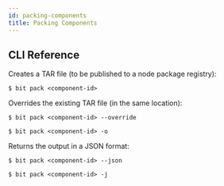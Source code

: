 ```yaml
---
id: packing-components
title: Packing Components
---
```


## CLI Reference

Creates a TAR file (to be published to a node package registry):

```shell
$ bit pack <component-id>
```

Overrides the existing TAR file (in the same location):

```shell
$ bit pack <component-id> --override

$ bit pack <component-id> -o
```

Returns the output in a JSON format:

```shell
$ bit pack <component-id> --json

$ bit pack <component-id> -j
```
